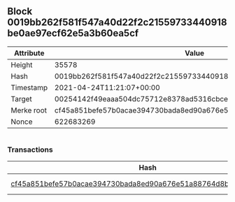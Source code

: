## Block 0019bb262f581f547a40d22f2c21559733440918be0ae97ecf62e5a3b60ea5cf

Attribute | Value
--- | ---
Height | 35578
Hash | 0019bb262f581f547a40d22f2c21559733440918be0ae97ecf62e5a3b60ea5cf
Timestamp | 2021-04-24T11:21:07+00:00
Target | 00254142f49eaaa504dc75712e8378ad5316cbcead634704b3734b6271167cc4
Merke root | cf45a851befe57b0acae394730bada8ed90a676e51a88764d8be5ecc5ee4d960
Nonce | 622683269

```

```

### Transactions

Hash | Amount
--- | ---
[cf45a851befe57b0acae394730bada8ed90a676e51a88764d8be5ecc5ee4d960](cf45a851befe57b0acae394730bada8ed90a676e51a88764d8be5ecc5ee4d960.md) | 10.00000000 SKEPTI 
